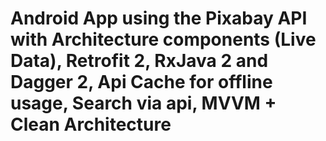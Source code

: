 # Android App using the Pixabay API with Architecture components (Live Data), Retrofit 2, RxJava 2 and Dagger 2, Api Cache for offline usage, Search via api, MVVM + Clean Architecture

